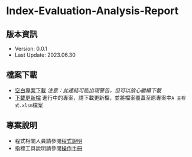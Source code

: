# Index-Evaluation-Analysis-Report

## 版本資訊

- Version: 0.0.1
- Last Update: 2023.06.30

## 檔案下載

- [空白專案下載](https://downgit.github.io/#/home?url=https://github.com/chenshenyi/Index-Evaluation-Analysis-Report/tree/vbs-project/%E6%8C%87%E6%A8%99%E5%A0%B1%E5%91%8A%E6%9B%B8%E8%87%AA%E5%8B%95%E5%8C%96%E7%A8%8B%E5%BC%8F)
*注意：此連結可能出現警告，但可以放心繼續下載*
- [下載更新檔](/src/)
進行中的專案，請下載更新檔，並將檔案覆蓋至原專案中`A 主程式.xlsm`檔案

## 專案說明

- 程式相關人員請參閱[程式說明](/docs/README.md)
- 指標工具說明請參閱[操作手冊](/指標報告書自動化範例檔案/指標工具說明.docx)
